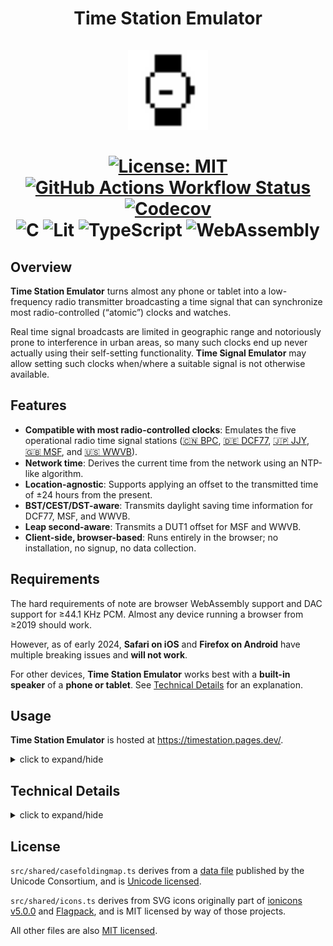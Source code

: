 <h1 align="center"><!-- HTML4, but GitHub strips inline styles -->
  Time Station Emulator
  <br>
  <br>
  <img src="timestation.svg" alt="Logo" width="128" height="128">
  <br>
  <br>
  <a href="LICENSE">
    <img src="https://img.shields.io/badge/License-MIT-green.svg" alt="License: MIT">
  </a>
  <a href="https://github.com/kangtastic/timestation/actions">
    <img src="https://img.shields.io/github/actions/workflow/status/kangtastic/timestation/deploy.yml" alt="GitHub Actions Workflow Status">
  </a>
  <a href="https://codecov.io/gh/kangtastic/timestation">
    <img src="https://codecov.io/gh/kangtastic/timestation/graph/badge.svg?token=6VVYW8WBLG" alt="Codecov">
  </a>
  <br>
  <img src="https://img.shields.io/badge/C-A8B9CC.svg?style=for-the-badge&logo=C&logoColor=black" alt="C">
  <img src="https://img.shields.io/badge/Lit-324FFF.svg?style=for-the-badge&logo=Lit&logoColor=white" alt="Lit">
  <img src="https://img.shields.io/badge/TypeScript-3178C6.svg?style=for-the-badge&logo=TypeScript&logoColor=white" alt="TypeScript">
  <img src="https://img.shields.io/badge/WebAssembly-654FF0.svg?style=for-the-badge&logo=WebAssembly&logoColor=white" alt="WebAssembly">
</h1>

## Overview

**Time Station Emulator** turns almost any phone or tablet into a low-frequency
radio transmitter broadcasting a time signal that can synchronize most
radio-controlled (&ldquo;atomic&rdquo;) clocks and watches.

Real time signal broadcasts are limited in geographic range and notoriously
prone to interference in urban areas, so many such clocks end up never actually
using their self-setting functionality. **Time Signal Emulator** may allow
setting such clocks when/where a suitable signal is not otherwise available.

## Features

- **Compatible with most radio-controlled clocks**: Emulates the five
  operational radio time signal stations
  ([&#127464;&#127475; BPC](<https://en.wikipedia.org/wiki/BPC_(time_signal)>),
  [&#127465;&#127466; DCF77](https://en.wikipedia.org/wiki/DCF77),
  [&#127471;&#127477; JJY](https://en.wikipedia.org/wiki/JJY),
  [&#127468;&#127463; MSF](<https://en.wikipedia.org/wiki/Time_from_NPL_(MSF)>),
  and [&#127482;&#127480; WWVB](https://en.wikipedia.org/wiki/WWVB)).
- **Network time**: Derives the current time from the network using an NTP-like
  algorithm.
- **Location-agnostic**: Supports applying an offset to the transmitted time of
  &pm;24 hours from the present.
- **BST/CEST/DST-aware**: Transmits daylight saving time information for DCF77,
  MSF, and WWVB.
- **Leap second-aware**: Transmits a DUT1 offset for MSF and WWVB.
- **Client-side, browser-based**: Runs entirely in the browser; no
  installation, no signup, no data collection.

## Requirements

The hard requirements of note are browser WebAssembly support and DAC support
for &ge;44.1 KHz PCM. Almost any device running a browser from &ge;2019 should
work.

However, as of early 2024, **Safari on iOS** and **Firefox on Android** have
multiple breaking issues and **will not work**.

For other devices, **Time Station Emulator** works best with a
**built-in speaker** of a **phone or tablet**. See
[Technical Details](#technical-details) for an explanation.

## Usage

**Time Station Emulator** is hosted at https://timestation.pages.dev/.

<details>
  <summary>click to expand/hide</summary>

1. **Choose emulator settings.**

   The most important setting is which time station to emulate. Certain settings
   are only available for certain stations.

   Clocks (or watches) that support more than one station may prefer one of them
   over the others.

2. **Choose any clock settings and place the clock into sync mode.**

   If your clock has them, try to choose station and/or time zone settings that
   make sense for your location.

   Most clocks provide a way to force a synchronization attempt. You will
   probably have to navigate menus and/or press physical buttons.

3. **Position the speaker as close as possible to the clock’s antenna.**

   The transmission range is quite short, so positioning is crucial. Some
   experimentation will probably be required, especially if you’re unsure where
   the antenna is.

   The volume should be set so that the clock picks up the cleanest signal.
   Usually, this occurs at or near the maximum possible volume.

   | WARNING |
   | --- |
   | **DO NOT PLACE YOUR EARS NEAR THE SPEAKER TO DETERMINE VOLUME.**<br><br>Use a visual volume indicator instead.<br><br>The generated waveform has full dynamic range, but is pitched high enough to be difficult to perceive.<br><br>**Even if you &ldquo;can&rsquo;t hear anything&rdquo;,** many common devices are capable of playing it back loud enough to potentially cause **permanent hearing damage!** |

4. **Start transmitting and hold the speaker in position.**

   If all goes well, the clock will set itself within three minutes.

</details>

## Technical Details

<details>
  <summary>click to expand/hide</summary>

**Time Station Emulator** generates an audio waveform intentionally crafted to
create, when played back through consumer-grade audio hardware, the right kind
of RF noise to be mistaken for a time station broadcast.

Specifically, given a fundamental carrier frequency used by a real time station,
it generates and modulates the highest odd-numbered subharmonic that also falls
below the Nyquist frequencies of common playback sample rates.

One of the higher-frequency harmonics inevitably created by any real-world DAC
during playback will then be the original fundamental, which should leak to the
environment as a short-range radio transmission via the ad-hoc antenna formed by
the physical wires and circuit traces in the audio output path.

| NOTE |
| --- |
| Because it relies upon this leakage, **Time Station Emulator** works best with a **built-in speaker** of a **phone or tablet**.<br><br>In some cases, **wired headphones or earbuds** may also be suitable.<br><br>Higher-frequency harmonics are considered artifacts beyond the range of human hearing, so they are routinely suppressed by audio compression algorithms and better equipment.<br><br> Bluetooth devices and audiophile-grade equipment are therefore less likely to work. |

</details>

## License

`src/shared/casefoldingmap.ts` derives from a
[data file](https://unicode.org/Public/UCD/latest/ucd/CaseFolding.txt)
published by the Unicode Consortium, and is
[Unicode licensed](https://unicode.org/license.txt).

`src/shared/icons.ts` derives from SVG icons originally part of
[ionicons v5.0.0](https://ionic.io/ionicons/) and
[Flagpack](https://flagpack.xyz/), and is MIT licensed by way of those projects.

All other files are also [MIT licensed](LICENSE).
